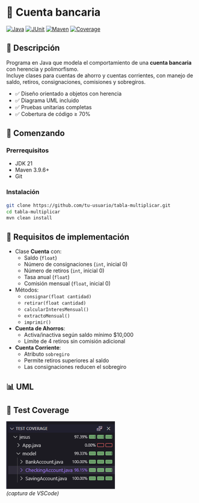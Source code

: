 # 🏦 Cuenta bancaria

[![Java](https://img.shields.io/badge/Java-21-blue?logo=openjdk)](https://www.oracle.com/java/)
[![JUnit](https://img.shields.io/badge/JUnit-5-green?logo=junit5)](https://junit.org/junit5/)
[![Maven](https://img.shields.io/badge/Maven-3.9.6-red?logo=apachemaven)](https://maven.apache.org/)
[![Coverage](https://img.shields.io/badge/Coverage-100%25-brightgreen?logo=codecov)](#)

## 📌 Descripción

Programa en Java que modela el comportamiento de una **cuenta bancaria** con herencia y polimorfismo.  
Incluye clases para cuentas de ahorro y cuentas corrientes, con manejo de saldo, retiros, consignaciones, comisiones y sobregiros.

- ✅ Diseño orientado a objetos con herencia
- ✅ Diagrama UML incluido
- ✅ Pruebas unitarias completas
- ✅ Cobertura de código ≥ 70%

## 🚀 Comenzando

### Prerrequisitos

- JDK 21
- Maven 3.9.6+
- Git

### Instalación

```bash
git clone https://github.com/tu-usuario/tabla-multiplicar.git
cd tabla-multiplicar
mvn clean install
```

## 📝 Requisitos de implementación

- Clase **Cuenta** con:
  - Saldo (`float`)
  - Número de consignaciones (`int`, inicial 0)
  - Número de retiros (`int`, inicial 0)
  - Tasa anual (`float`)
  - Comisión mensual (`float`, inicial 0)
- Métodos:
  - `consignar(float cantidad)`
  - `retirar(float cantidad)`
  - `calcularInteresMensual()`
  - `extractoMensual()`
  - `imprimir()`
- **Cuenta de Ahorros**:
  - Activa/inactiva según saldo mínimo $10,000
  - Límite de 4 retiros sin comisión adicional
- **Cuenta Corriente**:
  - Atributo `sobregiro`
  - Permite retiros superiores al saldo
  - Las consignaciones reducen el sobregiro

## 📊 UML

## 📸 Test Coverage

![Cobertura de tests](./coverage.png)  
_(captura de VSCode)_
